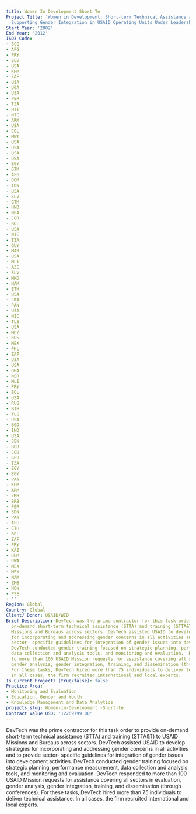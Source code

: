```yaml
---
title: Women In Development Short Te
Project Title: 'Women in Development: Short-term Technical Assistance and Training
  Supporting Gender Integration in USAID Operating Units Under Leadership of EGAT/WID'
Start Year: '2002'
End Year: '2012'
ISO3 Code:
- SCG
- AFG
- PRY
- SLV
- USA
- KHM
- ZAF
- USA
- UGA
- USA
- PER
- TZA
- HTI
- NIC
- ARM
- USA
- COL
- MWI
- USA
- USA
- USA
- USA
- EGY
- GTM
- AFG
- DOM
- IDN
- USA
- SLV
- GTM
- HND
- NGA
- JOR
- BOL
- USA
- NIC
- TZA
- GUY
- MAR
- USA
- MLI
- AZE
- SLV
- MKD
- NAM
- ETH
- USA
- LKA
- PAN
- USA
- NIC
- TLS
- USA
- MOZ
- RUS
- MEX
- PHL
- ZAF
- USA
- USA
- GHA
- NER
- MLI
- PRY
- BOL
- USA
- RUS
- BIH
- TLS
- USA
- BGD
- IND
- USA
- SEN
- BGD
- COD
- GEO
- TZA
- EGY
- EGY
- PAN
- KHM
- ARM
- ZMB
- BRB
- PER
- SDN
- PAN
- AFG
- ETH
- BOL
- ZAF
- PRY
- KAZ
- DOM
- RWA
- MEX
- MEX
- NAM
- ZMB
- HON
- PSE
- ''
Region: Global
Country: Global
Client/ Donor: USAID/WID
Brief Description: DevTech was the prime contractor for this task order to provide
  on-demand short-term technical assistance (STTA) and training (STTA&T) to USAID
  Missions and Bureaus across sectors. DevTech assisted USAID to develop strategies
  for incorporating and addressing gender concerns in all activities and to provide
  sector- specific guidelines for integration of gender issues into development activities.
  DevTech conducted gender training focused on strategic planning, performance measurement,
  data collection and analysis tools, and monitoring and evaluation.  DevTech responded
  to more than 100 USAID Mission requests for assistance covering all sectors in evaluation,
  gender analysis, gender integration, training, and dissemination (through conferences).
  For these tasks, DevTech hired more than 75 individuals to deliver technical assistance.
  In all cases, the firm recruited international and local experts.
Is Current Project? (true/false): false
Practice Area:
- Monitoring and Evaluation
- Education, Gender and Youth
- Knowledge Management and Data Analytics
projects_slug: Women-in-Development:-Short-te
Contract Value USD: '12269799.00'
---
```


DevTech was the prime contractor for this task order to provide on-demand short-term technical assistance (STTA) and training (STTA&T) to USAID Missions and Bureaus across sectors. DevTech assisted USAID to develop strategies for incorporating and addressing gender concerns in all activities and to provide sector- specific guidelines for integration of gender issues into development activities. DevTech conducted gender training focused on strategic planning, performance measurement, data collection and analysis tools, and monitoring and evaluation.  DevTech responded to more than 100 USAID Mission requests for assistance covering all sectors in evaluation, gender analysis, gender integration, training, and dissemination (through conferences). For these tasks, DevTech hired more than 75 individuals to deliver technical assistance. In all cases, the firm recruited international and local experts.